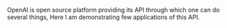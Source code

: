 OpenAI is open source platform providing its API through which one can do several things,
Here I am demonstrating few applications of this API.
